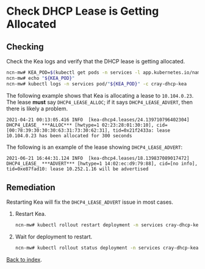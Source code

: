 # Check DHCP Lease is Getting Allocated

## Checking

Check the Kea logs and verify that the DHCP lease is getting allocated.

```bash
ncn-mw# KEA_POD=$(kubectl get pods -n services -l app.kubernetes.io/name=cray-dhcp-kea -o custom-columns=:.metadata.name --no-headers)
ncn-mw# echo "${KEA_POD}"
ncn-mw# kubectl logs -n services pod/"${KEA_POD}" -c cray-dhcp-kea
```

The following example shows that Kea is allocating a lease to `10.104.0.23`. The lease **must** say `DHCP4_LEASE_ALLOC`; if it says `DHCP4_LEASE_ADVERT`, then there is likely a problem.

```text
2021-04-21 00:13:05.416 INFO  [kea-dhcp4.leases/24.139710796402304] DHCP4_LEASE_ ***ALLOC*** [hwtype=1 02:23:28:01:30:10], cid=[00:78:39:30:30:30:63:31:73:30:62:31], tid=0x21f2433a: lease 10.104.0.23 has been allocated for 300 seconds
```

The following is an example of the lease showing `DHCP4_LEASE_ADVERT`:

```text
2021-06-21 16:44:31.124 INFO  [kea-dhcp4.leases/18.139837089017472] DHCP4_LEASE_ ***ADVERT*** [hwtype=1 14:02:ec:d9:79:88], cid=[no info], tid=0xe87fad10: lease 10.252.1.16 will be advertised
```

## Remediation

Restarting Kea will fix the `DHCP4_LEASE_ADVERT` issue in most cases.

1. Restart Kea.

    ```bash
    ncn-mw# kubectl rollout restart deployment -n services cray-dhcp-kea
    ```

1. Wait for deployment to restart.

    ```bash
    ncn-mw# kubectl rollout status deployment -n services cray-dhcp-kea
    ```

[Back to index](index.md).
